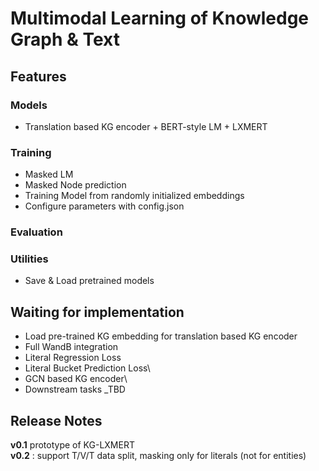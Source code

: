# Multimodal Learning of Knowledge Graph & Text

## Features

### Models
+ Translation based KG encoder + BERT-style LM + LXMERT

### Training
+ Masked LM 
+ Masked Node prediction
+ Training Model from randomly initialized embeddings 
+ Configure parameters with config.json

### Evaluation

### Utilities
+ Save & Load pretrained models

## Waiting for implementation
+ Load pre-trained KG embedding for translation based KG encoder
+ Full WandB integration 
+ Literal Regression Loss 
+ Literal Bucket Prediction Loss\
+ GCN based KG encoder\
+ Downstream tasks _TBD

## Release Notes
__v0.1__ prototype of KG-LXMERT\
__v0.2__ : support T/V/T data split, masking only for literals (not for entities) 
